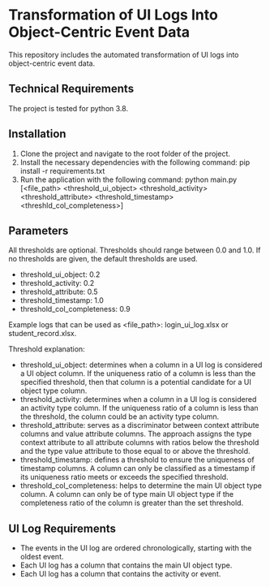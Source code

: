 # Transformation of UI Logs Into Object-Centric Event Data
This repository includes the automated transformation of UI logs into object-centric event data.

## Technical Requirements
The project is tested for python 3.8.

## Installation 
1. Clone the project and navigate to the root folder of the project.
2. Install the necessary dependencies with the following command:
   pip install -r requirements.txt
3. Run the application with the following command:
   python main.py [<file_path> <threshold_ui_object> <threshold_activity> <threshold_attribute> <threshold_timestamp> <threshld_col_completeness>]   

## Parameters 
All thresholds are optional. Thresholds should range between 0.0 and 1.0. If no thresholds are given, the default thresholds are used. 
- threshold_ui_object: 0.2
- threshold_activity: 0.2
- threshold_attribute: 0.5
- threshold_timestamp: 1.0
- threshold_col_completeness: 0.9

Example logs that can be used as <file_path>: login_ui_log.xlsx or student_record.xlsx.

Threshold explanation: 
- threshold_ui_object: determines when a column in a UI log is considered a UI object column. If the uniqueness ratio of a column is less than the specified threshold, then that column is a potential candidate for a UI object type column. 
- threshold_activity: determines when a column in a UI log is considered an activity type column. If the uniqueness ratio of a column is less than the threshold, the column could be an activity type column.
- threshold_attribute: serves as a discriminator between context attribute columns and value attribute columns. The approach assigns the type context attribute to all attribute columns with ratios below the threshold and the type value attribute to those equal to or above the threshold.
- threshold_timestamp: defines a threshold to ensure the uniqueness of timestamp columns. A column can only be classified as a timestamp if its uniqueness ratio meets or exceeds the specified threshold. 
- threshold_col_completeness: helps to determine the main UI object type column. A column can only be of type main UI object type if the completeness ratio of the column is greater than the set threshold.

## UI Log Requirements
- The events in the UI log are ordered chronologically, starting with the oldest event.
- Each UI log has a column that contains the main UI object type.
- Each UI log has a column that contains the activity or event.
